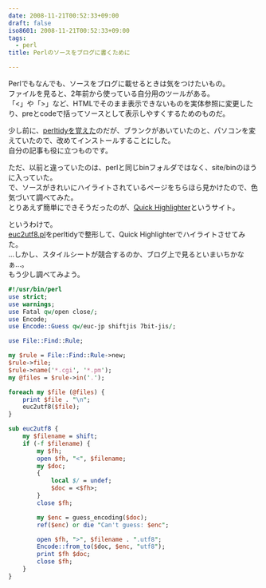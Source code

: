```yaml
---
date: 2008-11-21T00:52:33+09:00
draft: false
iso8601: 2008-11-21T00:52:33+09:00
tags:
  - perl
title: Perlのソースをブログに書くために

---
```


Perlでもなんでも、ソースをブログに載せるときは気をつけたいもの。  
ファイルを見ると、2年前から使っている自分用のツールがある。  
「<」や「>」など、HTMLでそのまま表示できないものを実体参照に変更したり、preとcodeで括ってソースとして表示しやすくするためのものだ。  

少し前に、[perltidyを覚えた](/2006/11/20/135449)のだが、ブランクがあいていたのと、パソコンを変えていたので、改めてインストールすることにした。  
自分の記事も役に立つものです。  

ただ、以前と違っていたのは、perlと同じbinフォルダではなく、site/binのほうに入っていた。  
で、ソースがきれいにハイライトされているページをちらほら見かけたので、色気づいて調べてみた。  
とりあえず簡単にできそうだったのが、[Quick Highlighter](http://quickhighlighter.com/)というサイト。  

というわけで。  
[euc2utf8.pl](/2008/11/17/002723)をperltidyで整形して、Quick Highlighterでハイライトさせてみた。  
...しかし、スタイルシートが競合するのか、ブログ上で見るといまいちかなぁ...。  
もう少し調べてみよう。

```perl
#!/usr/bin/perl
use strict;
use warnings;
use Fatal qw/open close/;
use Encode;
use Encode::Guess qw/euc-jp shiftjis 7bit-jis/;

use File::Find::Rule;

my $rule = File::Find::Rule->new;
$rule->file;
$rule->name('*.cgi', '*.pm');
my @files = $rule->in('.');

foreach my $file (@files) {
    print $file . "\n";
    euc2utf8($file);
}

sub euc2utf8 {
    my $filename = shift;
    if (-f $filename) {
        my $fh;
        open $fh, "<", $filename;
        my $doc;
        {
            local $/ = undef;
            $doc = <$fh>;
        }
        close $fh;

        my $enc = guess_encoding($doc);
        ref($enc) or die "Can't guess: $enc";

        open $fh, ">", $filename . ".utf8";
        Encode::from_to($doc, $enc, "utf8");
        print $fh $doc;
        close $fh;
    }
}
